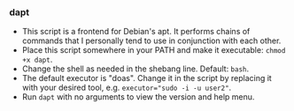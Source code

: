 ### dapt
- This script is a frontend for Debian's apt. It performs chains of commands that I personally tend to use in conjunction with each other.
- Place this script somewhere in your PATH and make it executable: `chmod +x dapt`.
- Change the shell as needed in the shebang line. Default: `bash`.
- The default executor is "doas". Change it in the script by replacing it with your desired tool, e.g. `executor="sudo -i -u user2"`.
- Run `dapt` with no arguments to view the version and help menu.

